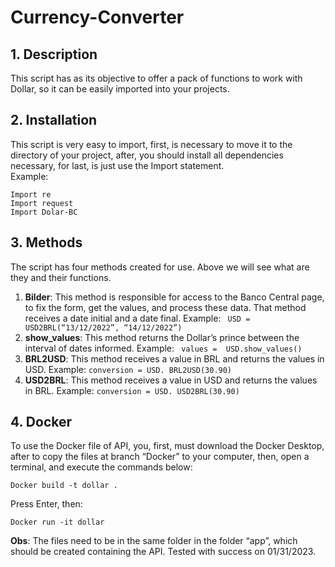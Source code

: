 # Currency-Converter
## 1. Description
This script has as its objective to offer a pack of functions to work with Dollar, so it can be easily imported into your projects.
## 2. Installation
This script is very easy to import, first, is necessary to move it to the directory of your project, after,  you should install all dependencies necessary, for last, is just use the Import statement.
<br> Example:
``` from bs4 import BeautifulSoup
Import re
Import request
Import Dolar-BC
```

## 3. Methods
The script has four methods created for use. Above we will see what are they and their functions.
1.	**Bilder**: This method is responsible for access to the Banco Central page, to fix the form, get the values, and process these data. That method receives a date initial and a date final.  Example: ```` USD = USD2BRL(“13/12/2022”, “14/12/2022”)````
2.	**show_values**: This method returns the Dollar’s prince between the interval of dates informed. Example: ```` values =  USD.show_values()````
3.	**BRL2USD**: This method receives a value in BRL and returns the values in USD. Example: ````conversion = USD. BRL2USD(30.90) ````
4.	 **USD2BRL**: This method receives a value in USD and returns the values in BRL. Example: ````conversion = USD. USD2BRL(30.90) ````

## 4. Docker
To use the Docker file of API, you, first, must download the Docker Desktop, after to copy the files at branch “Docker” to your computer, then, open a terminal,  and execute the commands below:
````
Docker build -t dollar .
````
Press Enter, then:
````
Docker run -it dollar
````
 **Obs**: The files need to be in the same folder in the folder “app”, which should be created containing the API. Tested with success on 01/31/2023.

